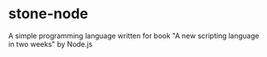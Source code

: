 # stone-node

A simple programming language written for book "A new scripting language in two weeks" by Node.js 